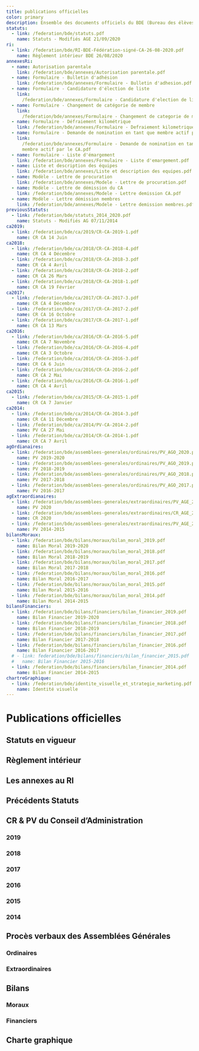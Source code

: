 ```yaml
---
title: publications officielles
color: primary
description: Ensemble des documents officiels du BDE (Bureau des élèves)
statuts:
  - link: /federation/bde/statuts.pdf
    name: Statuts - Modifiés AGE 21/09/2020
ri:
  - link: /federation/bde/RI-BDE-Fédération-signé-CA-26-08-2020.pdf
    name: Règlement intérieur BDE 26/08/2020
annexesRi:
  - name: Autorisation parentale
    link: /federation/bde/annexes/Autorisation parentale.pdf
  - name: Formulaire - Bulletin d'adhésion
    link: /federation/bde/annexes/Formulaire - Bulletin d'adhesion.pdf
  - name: Formulaire - Candidature d'élection de liste
    link:
      /federation/bde/annexes/Formulaire - Candidature d'election de liste.pdf
  - name: Formulaire - Changement de catégorie de membre
    link:
      /federation/bde/annexes/Formulaire - Changement de categorie de membre.pdf
  - name: Formulaire - Défraiement kilométrique
    link: /federation/bde/annexes/Formulaire - Defraiement kilometrique.pdf
  - name: Formulaire - Demande de nomination en tant que membre actif par le CA
    link:
      /federation/bde/annexes/Formulaire - Demande de nomination en tant que
      membre actif par le CA.pdf
  - name: Formulaire - Liste d'émargement
    link: /federation/bde/annexes/Formulaire - Liste d'emargement.pdf
  - name: Liste et description des équipes
    link: /federation/bde/annexes/Liste et description des equipes.pdf
  - name: Modèle - Lettre de procuration
    link: /federation/bde/annexes/Modele - Lettre de procuration.pdf
  - name: Modèle - Lettre de démission du CA
    link: /federation/bde/annexes/Modele - Lettre demission CA.pdf
  - name: Modèle - Lettre démission membres
    link: /federation/bde/annexes/Modele - Lettre demission membres.pdf
previousStatuts:
  - link: /federation/bde/statuts_2014_2020.pdf
    name: Statuts - Modifiés AG 07/11/2014
ca2019:
  - link: /federation/bde/ca/2019/CR-CA-2019-1.pdf
    name: CR CA 14 Juin
ca2018:
  - link: /federation/bde/ca/2018/CR-CA-2018-4.pdf
    name: CR CA 4 Décembre
  - link: /federation/bde/ca/2018/CR-CA-2018-3.pdf
    name: CR CA 4 Avril
  - link: /federation/bde/ca/2018/CR-CA-2018-2.pdf
    name: CR CA 26 Mars
  - link: /federation/bde/ca/2018/CR-CA-2018-1.pdf
    name: CR CA 19 Février
ca2017:
  - link: /federation/bde/ca/2017/CR-CA-2017-3.pdf
    name: CR CA 4 Décembre
  - link: /federation/bde/ca/2017/CR-CA-2017-2.pdf
    name: CR CA 16 Octobre
  - link: /federation/bde/ca/2017/CR-CA-2017-1.pdf
    name: CR CA 13 Mars
ca2016:
  - link: /federation/bde/ca/2016/CR-CA-2016-5.pdf
    name: CR CA 7 Novembre
  - link: /federation/bde/ca/2016/CR-CA-2016-4.pdf
    name: CR CA 3 Octobre
  - link: /federation/bde/ca/2016/CR-CA-2016-3.pdf
    name: CR CA 6 Juin
  - link: /federation/bde/ca/2016/CR-CA-2016-2.pdf
    name: CR CA 2 Mai
  - link: /federation/bde/ca/2016/CR-CA-2016-1.pdf
    name: CR CA 4 Avril
ca2015:
  - link: /federation/bde/ca/2015/CR-CA-2015-1.pdf
    name: CR CA 7 Janvier
ca2014:
  - link: /federation/bde/ca/2014/CR-CA-2014-3.pdf
    name: CR CA 11 Décembre
  - link: /federation/bde/ca/2014/PV-CA-2014-2.pdf
    name: PV CA 27 Mai
  - link: /federation/bde/ca/2014/CR-CA-2014-1.pdf
    name: CR CA 7 Avril
agOrdianaires:
  - link: /federation/bde/assemblees-generales/ordinaires/PV_AGO_2020.pdf
    name: PV 2019-2020
  - link: /federation/bde/assemblees-generales/ordinaires/PV_AGO_2019.pdf
    name: PV 2018-2019
  - link: /federation/bde/assemblees-generales/ordinaires/PV_AGO_2018.pdf
    name: PV 2017-2018
  - link: /federation/bde/assemblees-generales/ordinaires/PV_AGO_2017.pdf
    name: PV 2016-2017
agExtraordianaires:
  - link: /federation/bde/assemblees-generales/extraordinaires/PV_AGE_2020.pdf
    name: PV 2020
  - link: /federation/bde/assemblees-generales/extraordinaires/CR_AGE_2020.pdf
    name: CR 2020
  - link: /federation/bde/assemblees-generales/extraordinaires/PV_AGE_2014.pdf
    name: PV 2014-2015
bilansMoraux:
  - link: /federation/bde/bilans/moraux/bilan_moral_2019.pdf
    name: Bilan Moral 2019-2020
  - link: /federation/bde/bilans/moraux/bilan_moral_2018.pdf
    name: Bilan Moral 2018-2019
  - link: /federation/bde/bilans/moraux/bilan_moral_2017.pdf
    name: Bilan Moral 2017-2018
  - link: /federation/bde/bilans/moraux/bilan_moral_2016.pdf
    name: Bilan Moral 2016-2017
  - link: /federation/bde/bilans/moraux/bilan_moral_2015.pdf
    name: Bilan Moral 2015-2016
  - link: /federation/bde/bilans/moraux/bilan_moral_2014.pdf
    name: Bilan Moral 2014-2015
bilansFinanciers:
  - link: /federation/bde/bilans/financiers/bilan_financier_2019.pdf
    name: Bilan Financier 2019-2020
  - link: /federation/bde/bilans/financiers/bilan_financier_2018.pdf
    name: Bilan Financier 2018-2019
  - link: /federation/bde/bilans/financiers/bilan_financier_2017.pdf
    name: Bilan Financier 2017-2018
  - link: /federation/bde/bilans/financiers/bilan_financier_2016.pdf
    name: Bilan Financier 2016-2017
  # - link: federation/bde/bilans/financiers/bilan_financier_2015.pdf
  #   name: Bilan Financier 2015-2016
  - link: /federation/bde/bilans/financiers/bilan_financier_2014.pdf
    name: Bilan Financier 2014-2015
chartreGraphique:
  - link: /federation/bde/identite_visuelle_et_strategie_marketing.pdf
    name: Identité visuelle
---
```


# Publications officielles

## Statuts en vigueur

<campus-download-links :files="statuts"></campus-download-links>

## Règlement intérieur

<campus-download-links :files="ri"></campus-download-links>

## Les annexes au RI

<campus-download-links :files="annexesRi"></campus-download-links>

## Précédents Statuts

<campus-download-links :files="previousStatuts"></campus-download-links>

## CR & PV du Conseil d’Administration

### 2019

<campus-download-links :files="ca2019"></campus-download-links>

### 2018

<campus-download-links :files="ca2018"></campus-download-links>

### 2017

<campus-download-links :files="ca2017"></campus-download-links>

### 2016

<campus-download-links :files="ca2016"></campus-download-links>

### 2015

<campus-download-links :files="ca2015"></campus-download-links>

### 2014

<campus-download-links :files="ca2014"></campus-download-links>

## Procès verbaux des Assemblées Générales

### Ordinaires

<campus-download-links :files="agOrdianaires"></campus-download-links>

### Extraordinaires

<campus-download-links :files="agExtraordianaires"></campus-download-links>

## Bilans

### Moraux

<campus-download-links :files="bilansMoraux"></campus-download-links>

### Financiers

<campus-download-links :files="bilansFinanciers"></campus-download-links>

## Charte graphique

<campus-download-links :files="chartreGraphique"></campus-download-links>
